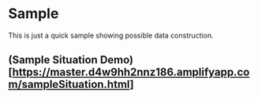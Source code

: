 # Sample

This is just a quick sample showing possible data construction.

## (Sample Situation Demo)[https://master.d4w9hh2nnz186.amplifyapp.com/sampleSituation.html]